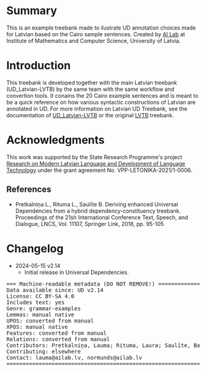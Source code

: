 # Summary

This is an example treebank made to ilustrate UD annotation choices made for Latvian based on the Cairo sample sentences. Created by [AI Lab](http://ailab.lv) at Institute of Mathematics and Computer Science, University of Latvia.


# Introduction

This treebank is developed together with the main Latvian treebank (UD_Latvian-LVTB) by the same team with the same workflow and convertion tools. It conains the 20 Cairo example sentences and is meant to be a quick reference on how various syntactic constructions of Latvian are annotated in UD. For more information on Latvian UD Treebank, see the documentation of [UD_Latvian-LVTB](https://github.com/UniversalDependencies/UD_Latvian-LVTB) or the original [LVTB](http://sintakse.korpuss.lv) treebank.


# Acknowledgments

This work was supported by the State Research Programme's project [Research on Modern Latvian Language and Development of Language Technology](http://www.digitalhumanities.lv/projects/vpp-late/) under the grant agreement No. VPP-LETONIKA-2021/1-0006.


## References

* Pretkalniņa L., Rituma L., Saulīte B. Deriving enhanced Universal Dependencies from a hybrid dependency-constituency treebank. Proceedings of the 21sh International Conference Text, Speech, and Dialogue, LNCS, Vol. 11107, Springer Link, 2018, pp. 95-105


# Changelog

* 2024-05-15 v2.14
  * Initial release in Universal Dependencies.


<pre>
=== Machine-readable metadata (DO NOT REMOVE!) ================================
Data available since: UD v2.14
License: CC BY-SA 4.0
Includes text: yes
Genre: grammar-examples
Lemmas: manual native
UPOS: converted from manual
XPOS: manual native
Features: converted from manual
Relations: converted from manual
Contributors: Pretkalniņa, Lauma; Rituma, Laura; Saulīte, Baiba; Nešpore-Bērzkalne, Gunta; Grūzītis, Normunds
Contributing: elsewhere
Contact: lauma@ailab.lv, normunds@ailab.lv
===============================================================================
</pre>
